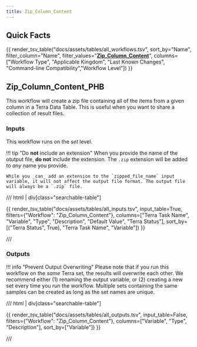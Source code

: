 ```yaml
---
title: Zip_Column_Content
---
```


## Quick Facts

{{ render_tsv_table("docs/assets/tables/all_workflows.tsv", sort_by="Name", filter_column="Name", filter_values="[**Zip_Column_Content**](../workflows/data_export/zip_column_content.md)", columns=["Workflow Type", "Applicable Kingdom", "Last Known Changes", "Command-line Compatibility","Workflow Level"]) }}

## Zip_Column_Content_PHB

This workflow will create a zip file containing all of the items from a given column in a Terra Data Table. This is useful when you want to share a collection of result files.

### Inputs

This workflow runs on the _set_ level.

!!! tip "Do **not** include an extension"
    When you provide the name of the otutput file, **do not** include the extension. The `.zip` extension will be added to _any_ name you provide.

    While you _can_ add an extension to the `zipped_file_name` input variable, it will not affect the output file format. The output file will always be a `.zip` file.

/// html | div[class="searchable-table"]

{{ render_tsv_table("docs/assets/tables/all_inputs.tsv", input_table=True, filters={"Workflow": "Zip_Column_Content"}, columns=["Terra Task Name", "Variable", "Type", "Description", "Default Value", "Terra Status"], sort_by=[("Terra Status", True), "Terra Task Name", "Variable"]) }}

///

### Outputs

!!! info "Prevent Output Overwriting"
    Please note that if you run this workflow on the _same_ Terra set, the results will overwrite each other. We recommend either (1) renaming the output variable, or (2) creating a new set every time you run the workflow. Multiple sets containing the same samples can be created as long as the set names are unique.

/// html | div[class="searchable-table"]

{{ render_tsv_table("docs/assets/tables/all_outputs.tsv", input_table=False, filters={"Workflow": "Zip_Column_Content"}, columns=["Variable", "Type", "Description"], sort_by=["Variable"]) }}

///
